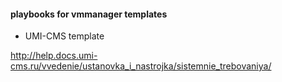 #### playbooks for vmmanager templates

- UMI-CMS template

http://help.docs.umi-cms.ru/vvedenie/ustanovka_i_nastrojka/sistemnie_trebovaniya/
